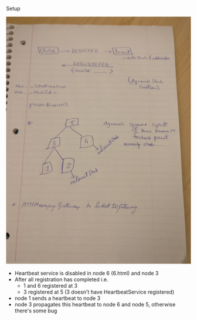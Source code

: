 Setup

![Architecture](test.jpg)

- Heartbeat service is disabled in node 6 (6.html) and node 3
- After all registration has completed i.e.
    - 1 and 6 registered at 3
    - 3 registered at 5 (3 doesn't have HeartbeatService registered)
- node 1 sends a heartbeat to node 3
- node 3 propagates this heartbeat to node 6 and node 5, otherwise there's some bug
